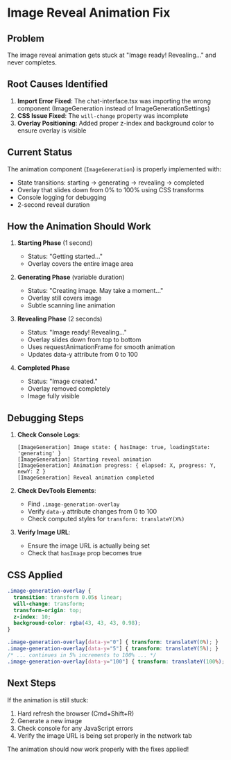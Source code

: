 # Image Reveal Animation Fix

## Problem
The image reveal animation gets stuck at "Image ready! Revealing..." and never completes.

## Root Causes Identified

1. **Import Error Fixed**: The chat-interface.tsx was importing the wrong component (ImageGeneration instead of ImageGenerationSettings)
2. **CSS Issue Fixed**: The `will-change` property was incomplete
3. **Overlay Positioning**: Added proper z-index and background color to ensure overlay is visible

## Current Status

The animation component (`ImageGeneration`) is properly implemented with:
- State transitions: starting → generating → revealing → completed
- Overlay that slides down from 0% to 100% using CSS transforms
- Console logging for debugging
- 2-second reveal duration

## How the Animation Should Work

1. **Starting Phase** (1 second)
   - Status: "Getting started..."
   - Overlay covers the entire image area

2. **Generating Phase** (variable duration)
   - Status: "Creating image. May take a moment..."
   - Overlay still covers image
   - Subtle scanning line animation

3. **Revealing Phase** (2 seconds)
   - Status: "Image ready! Revealing..."
   - Overlay slides down from top to bottom
   - Uses requestAnimationFrame for smooth animation
   - Updates data-y attribute from 0 to 100

4. **Completed Phase**
   - Status: "Image created."
   - Overlay removed completely
   - Image fully visible

## Debugging Steps

1. **Check Console Logs**:
   ```
   [ImageGeneration] Image state: { hasImage: true, loadingState: 'generating' }
   [ImageGeneration] Starting reveal animation
   [ImageGeneration] Animation progress: { elapsed: X, progress: Y, newY: Z }
   [ImageGeneration] Reveal animation completed
   ```

2. **Check DevTools Elements**:
   - Find `.image-generation-overlay`
   - Verify `data-y` attribute changes from 0 to 100
   - Check computed styles for `transform: translateY(X%)`

3. **Verify Image URL**:
   - Ensure the image URL is actually being set
   - Check that `hasImage` prop becomes true

## CSS Applied

```css
.image-generation-overlay {
  transition: transform 0.05s linear;
  will-change: transform;
  transform-origin: top;
  z-index: 10;
  background-color: rgba(43, 43, 43, 0.98);
}

.image-generation-overlay[data-y="0"] { transform: translateY(0%); }
.image-generation-overlay[data-y="5"] { transform: translateY(5%); }
/* ... continues in 5% increments to 100% ... */
.image-generation-overlay[data-y="100"] { transform: translateY(100%); }
```

## Next Steps

If the animation is still stuck:
1. Hard refresh the browser (Cmd+Shift+R)
2. Generate a new image
3. Check console for any JavaScript errors
4. Verify the image URL is being set properly in the network tab

The animation should now work properly with the fixes applied!
